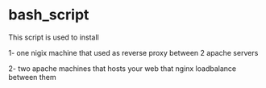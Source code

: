 # bash_script


This script is used to install


  1- one nigix machine that used as reverse proxy between 2 apache servers 
  
  
  2- two apache machines that hosts your web that nginx loadbalance between them 
